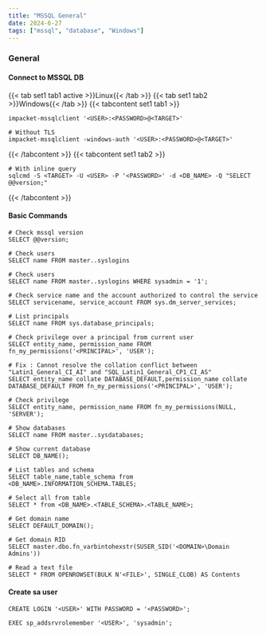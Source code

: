 ```yaml
---
title: "MSSQL General"
date: 2024-6-27
tags: ["mssql", "database", "Windows"]
---
```


### General

#### Connect to MSSQL DB

{{< tab set1 tab1 active >}}Linux{{< /tab >}}
{{< tab set1 tab2 >}}Windows{{< /tab >}}
{{< tabcontent set1 tab1 >}}

<div>

```console
impacket-mssqlclient '<USER>:<PASSWORD>@<TARGET>'
```

```console
# Without TLS
impacket-mssqlclient -windows-auth '<USER>:<PASSWORD>@<TARGET>'
```

</div>

{{< /tabcontent >}}
{{< tabcontent set1 tab2 >}}

<div>

```console
# With inline query
sqlcmd -S <TARGET> -U <USER> -P '<PASSWORD>' -d <DB_NAME> -Q "SELECT @@version;"
```

</div>

{{< /tabcontent >}}

#### Basic Commands

<div>

```console
# Check mssql version
SELECT @@version;
```

```console
# Check users
SELECT name FROM master..syslogins
```

```console
# Check users
SELECT name FROM master..syslogins WHERE sysadmin = '1';
```

```console
# Check service name and the account authorized to control the service
SELECT servicename, service_account FROM sys.dm_server_services;
```

```console
# List principals
SELECT name FROM sys.database_principals;
```

```console
# Check privilege over a principal from current user
SELECT entity_name, permission_name FROM fn_my_permissions('<PRINCIPAL>', 'USER');
```

```console
# Fix : Cannot resolve the collation conflict between "Latin1_General_CI_AI" and "SQL_Latin1_General_CP1_CI_AS"
SELECT entity_name collate DATABASE_DEFAULT,permission_name collate DATABASE_DEFAULT FROM fn_my_permissions('<PRINCIPAL>', 'USER');
```

```console
# Check privilege
SELECT entity_name, permission_name FROM fn_my_permissions(NULL, 'SERVER');
```

```console
# Show databases
SELECT name FROM master..sysdatabases;
```

```console
# Show current database
SELECT DB_NAME();
```

```console
# List tables and schema
SELECT table_name,table_schema from <DB_NAME>.INFORMATION_SCHEMA.TABLES;
```

```console
# Select all from table
SELECT * from <DB_NAME>.<TABLE_SCHEMA>.<TABLE_NAME>;
```

```console
# Get domain name
SELECT DEFAULT_DOMAIN();
```

```console
# Get domain RID
SELECT master.dbo.fn_varbintohexstr(SUSER_SID('<DOMAIN>\Domain Admins'))
```

```console
# Read a text file
SELECT * FROM OPENROWSET(BULK N'<FILE>', SINGLE_CLOB) AS Contents
```

</div>

#### Create sa user

<div>

```console
CREATE LOGIN '<USER>' WITH PASSWORD = '<PASSWORD>';
```

```console
EXEC sp_addsrvrolemember '<USER>', 'sysadmin';
```

</div>

<br>